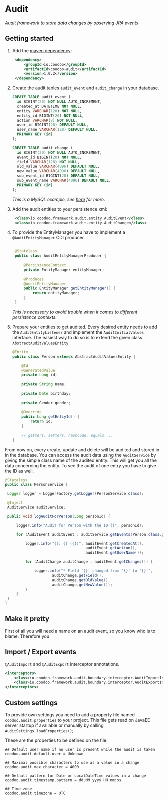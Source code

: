 # Audit #

*Audit framework to store data changes by observing JPA events*

## Getting started

1. Add the [maven dependency](http://search.maven.org/#artifactdetails%7Cio.coodoo%7Ccoodoo-audit%7C1.0.2%7Cjar):

   ```xml
    <dependency>
        <groupId>io.coodoo</groupId>
        <artifactId>coodoo-audit</artifactId>
        <version>1.0.2</version>
    </dependency>
   ```

2. Create the audit tables `audit_event` and `audit_change` in your database.
         
   ```sql
   CREATE TABLE audit_event (
     id BIGINT(20) NOT NULL AUTO_INCREMENT,
     created_at DATETIME NOT NULL,
     entity VARCHAR(128) NOT NULL,
     entity_id BIGINT(20) NOT NULL,
     action VARCHAR(8) NOT NULL,
     user_id BIGINT(20) DEFAULT NULL,
     user_name VARCHAR(128) DEFAULT NULL,
     PRIMARY KEY (id)
   );

   CREATE TABLE audit_change (
     id BIGINT(20) NOT NULL AUTO_INCREMENT,
     event_id BIGINT(20) NOT NULL,
     field VARCHAR(128) NOT NULL,
     old_value VARCHAR(4096) DEFAULT NULL,
     new_value VARCHAR(4096) DEFAULT NULL,
     sub_event_id BIGINT(20) DEFAULT NULL,
     sub_event_name VARCHAR(4096) DEFAULT NULL,
     PRIMARY KEY (id)
   );

   ```
   *This is a MySQL example, see [here](https://github.com/coodoo-io/coodoo-audit/tree/master/src/main/resources/sql) for more.*

3. Add the audit entities to your persistence.xml:

   ```xml
    <class>io.coodoo.framework.audit.entity.AuditEvent</class>
    <class>io.coodoo.framework.audit.entity.AuditChange</class>
   ```
4. To provide the EntityManager you have to implement a `@AuditEntityManager` CDI producer.

   ```java

    @Stateless
    public class AuditEntityManagerProducer {
         
        @PersistenceContext  
        private EntityManager entityManager;
         
        @Produces
        @AuditEntityManager
        public EntityManager getEntityManager() {
            return entityManager;
        }
    }
    ```
    *This is necessary to avoid trouble when it comes to different persistence contexts.*

5. Prepare your entities to get audited.
   Every desired entity needs to add the `AuditEntityListener` and implement the `AuditInitialValues` interface. The easiest way to do so is to extend the given class `AbstractAuditValuesEntity`.

   ```java
   @Entity
   public class Person extends AbstractAuditValuesEntity {

       @Id
       @GeneratedValue
       private Long id;
         
       private String name;
         
       private Date birthday;
         
       private Gender gender;
         
       @Override
       public Long getEntiyId() {
           return id;
       }
         
       // getters, setters, hashCode, equals, ...
   }
   ```
 From now on, every create, update and delete will be audited and stored in in the database. You can access the audit data using the `AuditService` by giving the simple class name of the audited entity. This will get you all the data concerning the entity. To see the audit of one entry you have to give the ID as well.

   ```java
   @Stateless
public class PersonService {

    Logger logger = LoggerFactory.getLogger(PersonService.class);

    @Inject
    AuditService auditService;

    public void logAuditForPerson(Long personId) {

        logger.info("Audit for Person with the ID {}", personId);

        for (AuditEvent auditEvent : auditService.getEvents(Person.class.getSimpleName(), personId)) {

            logger.info("{}: {} ({})", auditEvent.getCreatedAt(),
                                       auditEvent.getAction(),
                                       auditEvent.getUserName());

            for (AuditChange auditChange : auditEvent.getChanges()) {

                logger.info("* Field '{}' changed from '{}' to '{}'", 
                        auditChange.getField(), 
                        auditChange.getOldValue(), 
                        auditChange.getNewValue());
            }
        }
    }
}
   ```

## Make it pretty

First of all you will need a name on an audit event, so you know who is to blame. Therefore you



## Import / Export events

`@AuditImport` and `@AuditExport` interceptor annotations.
  
```xml
<interceptors>
    <class>io.coodoo.framework.audit.boundary.interceptor.AuditImportInterceptor</class>
    <class>io.coodoo.framework.audit.boundary.interceptor.AuditExportInterceptor</class>
</interceptors> 
```

## Custom settings

To provide own settings you need to add a property file named `coodoo.audit.properties` to your project. This file gets read on JavaEE server startup if available or manually by calling `AuditSettings.loadProperties()`;

These are the properties to be defined on the file:
```properties
## Default user name if no user is present while the audit is taken
coodoo.audit.default.user = Unknown

## Maximal possible characters to use as a value in a change
coodoo.audit.max.character = 4000

## Default pattern for Date or LocalDateTime values in a change
coodoo.audit.timestamp.pattern = dd.MM.yyyy HH:mm:ss

## Time zone
coodoo.audit.timezone = UTC  
```
